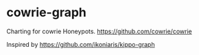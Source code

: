 # cowrie-graph

Charting for cowrie Honeypots.
https://github.com/cowrie/cowrie

Inspired by
https://github.com/ikoniaris/kippo-graph
